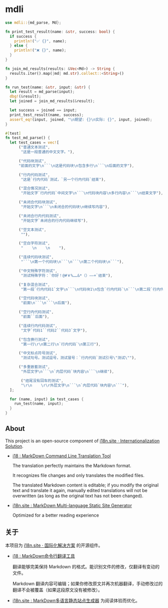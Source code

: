# mdli

```rust
use mdli::{md_parse, Md};

fn print_test_result(name: &str, success: bool) {
  if success {
    println!("✅ {}", name);
  } else {
    println!("❌ {}", name);
  }
}

fn join_md_results(results: &Vec<Md>) -> String {
  results.iter().map(|md| md.str).collect::<String>()
}

fn run_test(name: &str, input: &str) {
  let result = md_parse(input);
  dbg!(&result);
  let joined = join_md_results(&result);

  let success = joined == input;
  print_test_result(name, success);
  assert_eq!(input, joined, "\n期望: {}\n实际: {}", input, joined);
}

#[test]
fn test_md_parse() {
  let test_cases = vec![
      ("普通文本测试",
       "这是一段普通的中文文字。"),

      ("代码块测试",
      "前面的文字\n```\n这是代码块\n包含多行\n```\n后面的文字"),

      ("行内代码测试",
       "这是`行内代码`测试，`另一个行内代码`结束"),

      ("混合情况测试",
       "开始文字`行内代码`中间文字\n```\n代码块内容\n多行内容\n```\n结束文字"),

      ("未闭合代码块测试",
       "开始文字\n```\n未闭合的代码块\n继续写内容"),

      ("未闭合行内代码测试",
       "开始文字`未闭合的行内代码继续写"),

      ("空文本测试",
       ""),

      ("空白字符测试",
       "    \n    \n    "),

      ("连续代码块测试",
       "```\n第一个代码块\n```\n```\n第二个代码块\n```"),

      ("中文特殊字符测试",
       "测试特殊字符：`你好！@#￥%……&*（）——+`结束"),

      ("复杂混合测试",
       "第一段`行内代码1`文字\n```\n代码块1\n包含`行内代码`\n```\n第二段`行内代码2`文字\n```\n代码块2\n```\n最后的文字"),

      ("空代码块测试",
       "前面\n```\n```\n后面"),

      ("空行内代码测试",
       "前面``后面"),

      ("连续行内代码测试",
       "文字`代码1``代码2``代码3`文字"),

      ("包含换行测试",
       "第一行\r\n第二行\n`行内代码`\n第三行"),

      ("中文标点符号测试",
       "测试句号。测试逗号，测试冒号：`行内代码`测试引号\"测试\""),

      ("多重嵌套测试",
       "外层文字\n```\n`内层代码`块内容\n```\n继续"),

       ("结尾没有回车的测试",
       "\r\n    \r\r外层文字\n```\n`内层代码`块内容\n```"),
  ];

  for (name, input) in test_cases {
    run_test(name, input);
  }
}
```

## About

This project is an open-source component of [i18n.site ⋅ Internationalization Solution](https://i18n.site).

* [i18 : MarkDown Command Line Translation Tool](https://i18n.site/i18)

  The translation perfectly maintains the Markdown format.

  It recognizes file changes and only translates the modified files.

  The translated Markdown content is editable; if you modify the original text and translate it again, manually edited translations will not be overwritten (as long as the original text has not been changed).

* [i18n.site : MarkDown Multi-language Static Site Generator](https://i18n.site/i18n.site)

  Optimized for a better reading experience

## 关于

本项目为 [i18n.site ⋅ 国际化解决方案](https://i18n.site) 的开源组件。

* [i18 :  MarkDown命令行翻译工具](https://i18n.site/i18)

  翻译能够完美保持 Markdown 的格式。能识别文件的修改，仅翻译有变动的文件。

  Markdown 翻译内容可编辑；如果你修改原文并再次机器翻译，手动修改过的翻译不会被覆盖（如果这段原文没有被修改）。

* [i18n.site : MarkDown多语言静态站点生成器](https://i18n.site/i18n.site) 为阅读体验而优化。